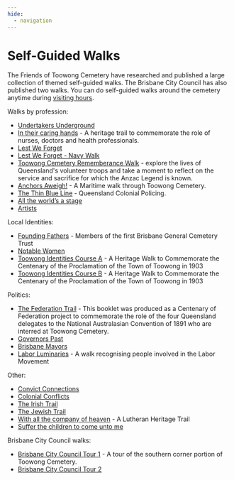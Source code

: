 ```yaml
---
hide:
  - navigation
---
```



# Self-Guided Walks

The Friends of Toowong Cemetery have researched and published a large collection of themed self-guided walks. The Brisbane City Council has also published two walks. You can do self-guided walks around the cemetery anytime during [visiting hours](https://www.brisbane.qld.gov.au/community-and-safety/community-support/cemeteries/toowong-cemetery#visiting-hours).

<!-- re-categorise these walks -->

Walks by profession:

- [Undertakers Underground](undertakers-underground.md) 
- [In their caring hands](in-their-caring-hands.md) - A heritage trail to commemorate the role of nurses, doctors and health professionals. <!-- Hilda Maclean -->
- [Lest We Forget](lest-we-forget.md) 
- [Lest We Forget - Navy Walk](lest-we-forget-navy.md) 
- [Toowong Cemetery Rememberance Walk](rememberance-walk.md) - explore the lives of Queensland's volunteer troops and take a moment to reflect on the service and sacrifice for which the Anzac Legend is known.
- [Anchors Aweigh!](anchors-aweigh.md) - A Maritime walk through Toowong Cemetery.  <!-- Hilda Maclean -->
- [The Thin Blue Line](thin-blue-line.md) - Queensland Colonial Policing.
- [All the world’s a stage](all-the-worlds-a-stage.md) 
- [Artists](artists.md) 

Local Identities: 

- [Founding Fathers](founding-fathers.md) - Members of the first Brisbane General Cemetery Trust
- [Notable Women](notable-women.md) 
- [Toowong Identities Course A](toowong-identities-a.md) - A Heritage Walk to Commemorate the Centenary of the Proclamation of the Town of Toowong in 1903
- [Toowong Identities Course B](toowong-identities-b.md) - A Heritage Walk to Commemorate the Centenary of the Proclamation of the Town of Toowong in 1903

Politics: 

- [The Federation Trail](federation-trail.md) - This booklet was produced as a Centenary of Federation project to commemorate the role of the four Queensland delegates to the National Australasian Convention of 1891 who are interred at Toowong Cemetery.
- [Governors Past](governors-past.md)
- [Brisbane Mayors](brisbane-mayors.md) 
- [Labor Luminaries](labor-luminaries.md) - A walk recognising people involved in the Labor Movement <!-- Hilda Maclean -->


Other: 

- [Convict Connections](convict-connections.md) 
- [Colonial Conflicts](colonial-conflicts.md) 
- [The Irish Trail](irish-trail.md) 
- [The Jewish Trail](jewish-trail.md) 
- [With all the company of heaven](lutheran-trail.md) - A Lutheran Heritage Trail
- [Suffer the children to come unto me](suffer-the-children.md) 

Brisbane City Council walks:

- [Brisbane City Council Tour 1](bcc-walk-1.md) - A tour of the southern corner portion of Toowong Cemetery.
- [Brisbane City Council Tour 2](bcc-walk-2.md)
